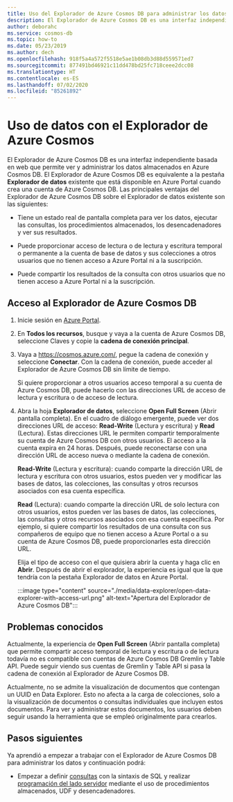 ```yaml
---
title: Uso del Explorador de Azure Cosmos DB para administrar los datos
description: El Explorador de Azure Cosmos DB es una interfaz independiente basada en web que permite ver y administrar los datos almacenados en Azure Cosmos DB.
author: deborahc
ms.service: cosmos-db
ms.topic: how-to
ms.date: 05/23/2019
ms.author: dech
ms.openlocfilehash: 918f5a4a572f5518e5ae1b08db3d88d559571ed7
ms.sourcegitcommit: 877491bd46921c11dd478bd25fc718ceee2dcc08
ms.translationtype: HT
ms.contentlocale: es-ES
ms.lasthandoff: 07/02/2020
ms.locfileid: "85261892"
---
```

# <a name="work-with-data-using-azure-cosmos-explorer"></a>Uso de datos con el Explorador de Azure Cosmos 

El Explorador de Azure Cosmos DB es una interfaz independiente basada en web que permite ver y administrar los datos almacenados en Azure Cosmos DB. El Explorador de Azure Cosmos DB es equivalente a la pestaña **Explorador de datos** existente que está disponible en Azure Portal cuando crea una cuenta de Azure Cosmos DB. Las principales ventajas del Explorador de Azure Cosmos DB sobre el Explorador de datos existente son las siguientes:

* Tiene un estado real de pantalla completa para ver los datos, ejecutar las consultas, los procedimientos almacenados, los desencadenadores y ver sus resultados.  

* Puede proporcionar acceso de lectura o de lectura y escritura temporal o permanente a la cuenta de base de datos y sus colecciones a otros usuarios que no tienen acceso a Azure Portal ni a la suscripción.  

* Puede compartir los resultados de la consulta con otros usuarios que no tienen acceso a Azure Portal ni a la suscripción.  

## <a name="access-azure-cosmos-db-explorer"></a>Acceso al Explorador de Azure Cosmos DB

1. Inicie sesión en [Azure Portal](https://portal.azure.com/). 

2. En **Todos los recursos**, busque y vaya a la cuenta de Azure Cosmos DB, seleccione Claves y copie la **cadena de conexión principal**.  

3. Vaya a https://cosmos.azure.com/, pegue la cadena de conexión y seleccione **Conectar**. Con la cadena de conexión, puede acceder al Explorador de Azure Cosmos DB sin límite de tiempo.  

   Si quiere proporcionar a otros usuarios acceso temporal a su cuenta de Azure Cosmos DB, puede hacerlo con las direcciones URL de acceso de lectura y escritura o de acceso de lectura. 

4. Abra la hoja **Explorador de datos**, seleccione **Open Full Screen** (Abrir pantalla completa). En el cuadro de diálogo emergente, puede ver dos direcciones URL de acceso: **Read-Write** (Lectura y escritura) y **Read** (Lectura). Estas direcciones URL le permiten compartir temporalmente su cuenta de Azure Cosmos DB con otros usuarios. El acceso a la cuenta expira en 24 horas. Después, puede reconectarse con una dirección URL de acceso nueva o mediante la cadena de conexión. 

   **Read-Write** (Lectura y escritura): cuando comparte la dirección URL de lectura y escritura con otros usuarios, estos pueden ver y modificar las bases de datos, las colecciones, las consultas y otros recursos asociados con esa cuenta específica.

   **Read** (Lectura): cuando comparte la dirección URL de solo lectura con otros usuarios, estos pueden ver las bases de datos, las colecciones, las consultas y otros recursos asociados con esa cuenta específica. Por ejemplo, si quiere compartir los resultados de una consulta con sus compañeros de equipo que no tienen acceso a Azure Portal o a su cuenta de Azure Cosmos DB, puede proporcionarles esta dirección URL.

   Elija el tipo de acceso con el que quisiera abrir la cuenta y haga clic en **Abrir**. Después de abrir el explorador, la experiencia es igual que la que tendría con la pestaña Explorador de datos en Azure Portal.   

   :::image type="content" source="./media/data-explorer/open-data-explorer-with-access-url.png" alt-text="Apertura del Explorador de Azure Cosmos DB":::

## <a name="known-issues"></a>Problemas conocidos

Actualmente, la experiencia de **Open Full Screen** (Abrir pantalla completa) que permite compartir acceso temporal de lectura y escritura o de lectura todavía no es compatible con cuentas de Azure Cosmos DB Gremlin y Table API. Puede seguir viendo sus cuentas de Gremlin y Table API si pasa la cadena de conexión al Explorador de Azure Cosmos DB. 

Actualmente, no se admite la visualización de documentos que contengan un UUID en Data Explorer. Esto no afecta a la carga de colecciones, solo a la visualización de documentos o consultas individuales que incluyen estos documentos. Para ver y administrar estos documentos, los usuarios deben seguir usando la herramienta que se empleó originalmente para crearlos.

## <a name="next-steps"></a>Pasos siguientes
Ya aprendió a empezar a trabajar con el Explorador de Azure Cosmos DB para administrar los datos y continuación podrá:

* Empezar a definir [consultas](sql-api-query-reference.md) con la sintaxis de SQL y realizar [programación del lado servidor](stored-procedures-triggers-udfs.md) mediante el uso de procedimientos almacenados, UDF y desencadenadores. 
